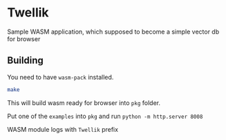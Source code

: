 # Twellik

Sample WASM application, which supposed to become a simple vector db for browser

## Building

You need to have `wasm-pack` installed.

```sh
make
```

This will build wasm ready for browser into `pkg` folder.

Put one of the `examples` into `pkg` and run `python -m http.server 8008`

WASM module logs with `Twellik` prefix
